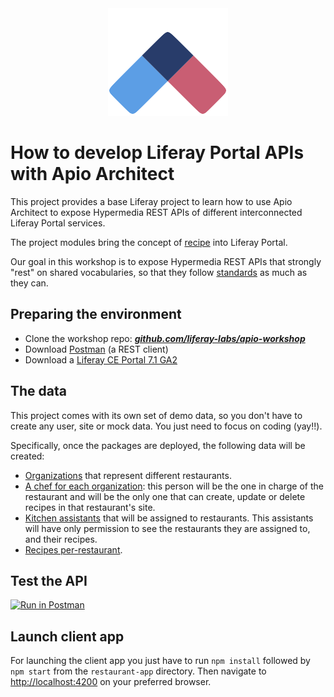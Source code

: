 <div align="center">
    <a href="https://github.com/liferay/com-liferay-apio-architect" target="blank"><img src="./images/logo.png"/></a>
</div>

# How to develop Liferay Portal APIs with Apio Architect

This project provides a base Liferay project to learn how to use Apio Architect to expose Hypermedia REST APIs of different interconnected Liferay Portal services.

The project modules bring the concept of [recipe](https://github.com/liferay-labs/apio-workshop/blob/master/liferay-recipes/liferay-recipes-service/service.xml#L7) into Liferay Portal.

Our goal in this workshop is to expose Hypermedia REST APIs that strongly "rest" on shared vocabularies, so that they follow [standards](https://schema.org/Recipe) as much as they can.

## Preparing the environment

* Clone the workshop repo:
[_**github.com/liferay-labs/apio-workshop**_](https://github.com/liferay-labs/apio-workshop)
* Download [Postman](https://www.getpostman.com) (a REST client)
* Download a [Liferay CE Portal 7.1 GA2](https://sourceforge.net/projects/lportal/files/Liferay%20Portal/7.1.1%20GA2/liferay-ce-portal-tomcat-7.1.1-ga2-20181112144637000.7z/download)

## The data

This project comes with its own set of demo data, so you don't have to create any user, site or mock data. You just need to focus on coding (yay!!).

Specifically, once the packages are deployed, the following data will be created:

- [Organizations](https://github.com/liferay-labs/apio-workshop/blob/master/liferay-recipes/liferay-recipes-demo/src/main/java/com/liferay/recipes/demo/internal/RecipesDemo.java#L346) that represent different restaurants.
- [A chef for each organization](https://github.com/liferay-labs/apio-workshop/blob/master/liferay-recipes/liferay-recipes-demo/src/main/java/com/liferay/recipes/demo/internal/RecipesDemo.java#L183): this person will be the one in charge of the restaurant and will be the only one that can create, update or delete recipes in that restaurant's site.
- [Kitchen assistants](https://github.com/liferay-labs/apio-workshop/blob/master/liferay-recipes/liferay-recipes-demo/src/main/java/com/liferay/recipes/demo/internal/RecipesDemo.java#L207) that will be assigned to restaurants. This assistants will have only permission to see the restaurants they are assigned to, and their recipes.
- [Recipes per-restaurant](https://github.com/liferay-labs/apio-workshop/blob/master/liferay-recipes/liferay-recipes-demo/src/main/java/com/liferay/recipes/demo/internal/RecipesDemo.java#L329).

## Test the API

[![Run in Postman](https://run.pstmn.io/button.svg)](https://app.getpostman.com/run-collection/a503f5ac8a08750e639a)

## Launch client app

For launching the client app you just have to run `npm install` followed by `npm start` from the `restaurant-app` directory. Then navigate to [http://localhost:4200](http://localhost:4200) on your preferred browser.

